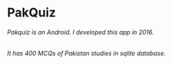 # PakQuiz
  ###### Pakquiz is an Android. I developed this app in 2016. 
  ###### It has 400 MCQs of Pakistan studies in sqlite database.
